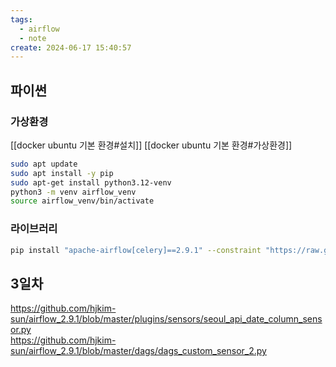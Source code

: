 ```yaml
---
tags:
  - airflow
  - note
create: 2024-06-17 15:40:57
---
```


## 파이썬

### 가상환경
[[docker ubuntu 기본 환경#설치]]
[[docker ubuntu 기본 환경#가상환경]]

```sh
sudo apt update
sudo apt install -y pip
sudo apt-get install python3.12-venv
python3 -m venv airflow_venv 
source airflow_venv/bin/activate
```

### 라이브러리
```sh
pip install "apache-airflow[celery]==2.9.1" --constraint "https://raw.githubusercontent.com/apache/airflow/constraints-2.9.1/constraints-3.12.txt"
```


## 3일차

https://github.com/hjkim-sun/airflow_2.9.1/blob/master/plugins/sensors/seoul_api_date_column_sensor.py  
https://github.com/hjkim-sun/airflow_2.9.1/blob/master/dags/dags_custom_sensor_2.py
